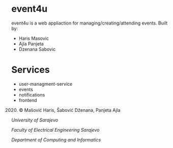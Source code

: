 # event4u

event4u is a web appliaction for managing/creating/attending events. Built by:
- Haris Masovic
- Ajla Panjeta
- Dzenana Sabovic

# Services

- user-managment-service
- events
- notifications
- frontend


2020. © Mašović Haris, Šabović Dženana, Panjeta Ajla

*University of Sarajevo*

*Faculty of Electrical Engineering Sarajevo*

*Department of Computing and Informatics*
